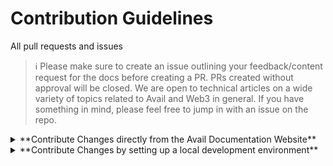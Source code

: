 # Contribution Guidelines

All pull requests and issues

> ℹ️ Please make sure to create an issue outlining your feedback/content request for the docs before creating a PR.
> PRs created without approval will be closed. We are open to technical articles on a wide variety of topics related to Avail and Web3 in general. If you have something in mind, please feel free to jump in with an issue on the repo.

<details>
<summary>**Contribute Changes directly from the Avail Documentation Website**</summary>

Contributing to the Avail Documentation using Github's UIis simple. You'll need a GitHub account and a basic understanding of Markdown syntax to get started.

1. **Locate the Page**: Visit the [Avail Documentation page](https://docs.availproject.org/) you wish to edit.
2. **Edit Link**: Click on the **Edit this page** link. This will redirect you to the corresponding Markdown file on GitHub.
3. **Edit Mode**: Once on GitHub, click the pencil icon located in the upper-right corner to enter edit mode.
4. **Make Edits**: Modify the Markdown file as needed.
5. **Initiate Pull Request**: Scroll to the bottom and click on **Create pull request**.
6. **Title Your PR**: Give your pull request a descriptive title. For example, if you're editing the "Getting Started" page, you could title it _Update /docs/getting-started.md_.
7. **Describe Changes**: In the pull request description, specify the issue your changes resolve.

   > See [GitHub Docs on Linking a Pull Request to an Issue](https://docs.github.com/en/free-pro-team@latest/github/managing-your-work-on-github/linking-a-pull-request-to-an-issue#linking-a-pull-request-to-an-issue-using-a-keyword) for guidance.

8. **Additional Information**: Provide a concise summary of the changes you've made. Include screenshots or references if applicable.

9. **Submit**: Click **Propose changes** to finalize your pull request. This will create a new branch in your fork.

</details>


<details>
<summary>**Contribute Changes by setting up a local development environment**</summary>

> **Prerequisites**:
>
> - [Node.js](https://nodejs.org/en/download/) (version >= 22 is recommended)
> - [pnpm](https://pnpm.io/installation)

1. **Fork the repository**

   > See [GitHub Docs: Fork a repo](https://help.github.com/en/articles/fork-a-repo) for guidance.

2. **Clone your fork**

   ```bash
   git clone https://github.com/<your-username>/docs.git
   ```

   This will create a repo named `docs` in your current directory.

3. **Navigate to the Repository**

   ```bash
   cd docs
   ```

   > ℹ️ You can check if the upstream was added correctly by running `git remote -v`


6. **Install Dependencies**

   ```bash
   pnpm install
   ```

7. **Run the Docs Locally**

   ```bash
   pnpm run dev
   ```

  This will start a local dev derver at `http://localhost:3000` on your machine.

## Push changes and create PR

Once you are done with all the changes, save all you files and run:

1. ```bash
   git add .
   ```
   
   to stage all the changes.

2. ```bash
   git commit -m "Your commit message"
   ```

   to commit the changes with ann appropriate commit message.

3. Once you have committed all the changes, push the changes to your forked repository by running:

   ```bash
   git push origin main
   ```

   Now you can use the Github UI to create a PR from your forked repository to the `main` branch of the `availproject/docs` repository.

## License

The Avail Project Developer Documentation is licensed under the [MIT License](./LICENSE) free software license.### How to Contribute Changes via the Avail Documentation Website.
